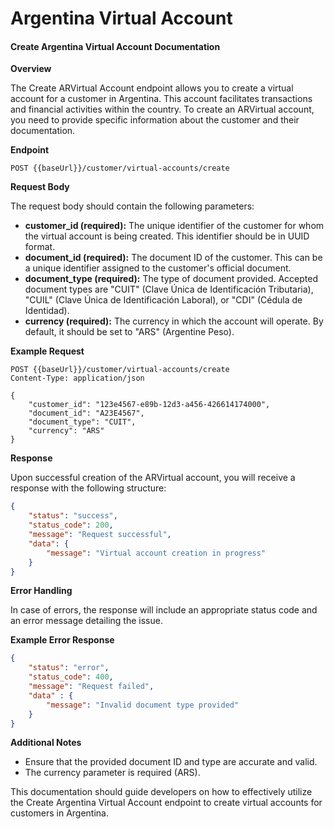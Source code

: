 # Argentina Virtual Account

#### Create Argentina Virtual Account Documentation

**Overview**

The Create ARVirtual Account endpoint allows you to create a virtual account for a customer in Argentina. This account facilitates transactions and financial activities within the country. To create an ARVirtual account, you need to provide specific information about the customer and their documentation.

**Endpoint**

`POST {{baseUrl}}/customer/virtual-accounts/create`

**Request Body**

The request body should contain the following parameters:

* **customer\_id (required):** The unique identifier of the customer for whom the virtual account is being created. This identifier should be in UUID format.
* **document\_id (required):** The document ID of the customer. This can be a unique identifier assigned to the customer's official document.
* **document\_type (required):** The type of document provided. Accepted document types are "CUIT" (Clave Única de Identificación Tributaria), "CUIL" (Clave Única de Identificación Laboral), or "CDI" (Cédula de Identidad).
* **currency (required):** The currency in which the account will operate. By default, it should be set to "ARS" (Argentine Peso).

**Example Request**

```http
POST {{baseUrl}}/customer/virtual-accounts/create
Content-Type: application/json

{
    "customer_id": "123e4567-e89b-12d3-a456-426614174000",
    "document_id": "A23E4567",
    "document_type": "CUIT",
    "currency": "ARS"
}
```

**Response**

Upon successful creation of the ARVirtual account, you will receive a response with the following structure:

```json
{
    "status": "success",
    "status_code": 200,
    "message": "Request successful",
    "data": {
        "message": "Virtual account creation in progress"
    }
}
```

**Error Handling**

In case of errors, the response will include an appropriate status code and an error message detailing the issue.

**Example Error Response**

```json
{
    "status": "error",
    "status_code": 400,
    "message": "Request failed",
    "data" : {
        "message": "Invalid document type provided"
    }
}
```

**Additional Notes**

* Ensure that the provided document ID and type are accurate and valid.
* The currency parameter is required (ARS).

This documentation should guide developers on how to effectively utilize the Create Argentina Virtual Account endpoint to create virtual accounts for customers in Argentina.
